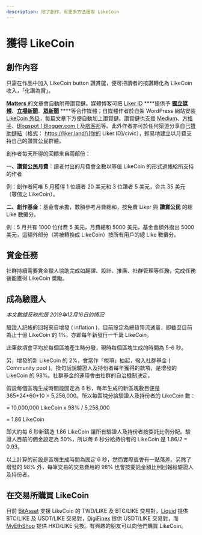 ```yaml
---
description: 除了創作，有更多方法獲取 LikeCoin
---
```


# 獲得 LikeCoin

## 創作內容

只需在作品中加入 LikeCoin button 讚賞鍵，便可把讀者的按讚轉化為 LikeCoin 收入，「化讚為賞」。

[**Matters** ](https://matters.news/)的文章會自動附帶讚賞鍵。媒體博客可把 [Liker ID](https://docs.like.co/v/zh/user-guide/liker-id) ****提供予 [**獨立媒體**](https://www.inmediahk.net/)、[**立場新聞**](https://thestandnews.com/)、[**眾新聞**](https://www.hkcnews.com/) ****等合作媒體；自媒體作者於自架 WordPress 網站安裝 [LikeCoin 外掛](https://zh-hk.wordpress.org/plugins/likecoin/)，每篇文章下方便自動加上讚賞鍵。讚賞鍵也支援 [Medium](http://medium.com/)、[方格子](https://vocus.cc/)、[Blogspot \( Blogger.com \) ](https://www.blogger.com/)及[痞客邦](https://appmarket.pixnet.tw/#!/addon/1331)等。此外作者亦可於任何渠道分享自己[贊助鏈結](https://docs.like.co/v/zh/user-guide/creator/sponsor-link)（格式： https://liker.land/\[你的 Liker ID\]/civic），輕易地建立以月費支持自己的讚賞公民群體。

創作者每天所得的回饋來自兩部份：

**一、讚賞公民月費**：讀者付出的月費會全數以等值 LikeCoin 的形式過帳給所支持的作者

例：創作者阿唯 5 月獲得 1 位讀者 20 美元和 3 位讚者 5 美元，合共 35 美元（等值之 LikeCoin）。

**二、創作基金**：基金會承擔，數額參考月費總和，按免費 Liker 與 **讚賞公民** 的總 Like 數攤分。

例：5 月共有 1000 位付費 5 美元，月費總和 5000 美元，基金會額外撥出 5000 美元，這額外部分（將被轉換成 LikeCoin）按所有用戶的總 Like 數攤分。

## 賞金任務

社群持續需要賞金獵人協助完成如翻譯、設計、推廣、社群管理等任務，完成任務後能獲得 LikeCoin 奬勵。

## 成為驗證人

_本文數據反映的是 2019年12月16日的情況_

驗證人記帳的回報來自增發 \( inflation \)，目前設定為總貨幣流通量，即截至目前為止十億 LikeCoin 的 1%，亦即每年新發行一千萬 LikeCoin。

此筆款項會平均於每個區塊產生時分發，現時每個區塊生成的時間為 5-6 秒。

另，增發的新 LikeCoin 的 2%，會當作「稅項」抽起，撥入社群基金 \( Community pool \)。換句話說驗證人及持份者每年獲得的款項，是增發的 LikeCoin 的 98%。社群基金的運用會由社群的自治機制決定。

假設每個區塊生成時間能固定為 6 秒，每年生成的新區塊數目便是 365\*24\*60\*10 = 5,256,000。所以每區塊分給驗證人及持份者的 LikeCoin 數：

= 10,000,000 LikeCoin x 98% / 5,256,000

= 1.86 LikeCoin

即大約每 6 秒新鑄造 1.86 LikeCoin 讓所有驗證人及持份者按委託比例分配。驗證人目前的佣金設定為 50%，所以每 6 秒分給持份者的 LikeCoin 是 1.86/2 = 0.93。

以上計算的前設是區塊生成時間為固定 6 秒，然而實際值會有一點落差。另除了增發的 98% 外，每筆交易的交易費用的 98% 也會按委託金額比例回報給驗證人及持份者。

## 在交易所購買 LikeCoin

目前 [BitAsset](https://www.bitasset.com) 支援 LikeCoin 的 TWD/LIKE 及 BTC/LIKE 交易對，[Liquid](https://www.liquid.com/) 提供 BTC/LIKE 及 USDT/LIKE 交易對，[DigiFinex](https://www.digifinex.com/) 提供 USDT/LIKE 交易對，而 [MyEthShop](https://www.myethshop.com) 提供 HKD/LIKE 兌換。有興趣的朋友可以向他們購買 LikeCoin。 

